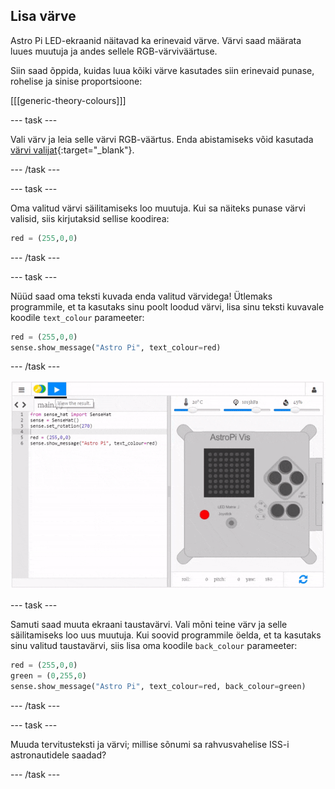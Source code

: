 ## Lisa värve

Astro Pi LED-ekraanid näitavad ka erinevaid värve. Värvi saad määrata luues muutuja ja andes sellele RGB-värviväärtuse.

Siin saad õppida, kuidas luua kõiki värve kasutades siin erinevaid punase, rohelise ja sinise proportsioone:

[[[generic-theory-colours]]]

--- task ---

Vali värv ja leia selle värvi RGB-väärtus. Enda abistamiseks võid kasutada [värvi valijat](https://www.w3schools.com/colors/colors_rgb.asp){:target="_blank"}.

--- /task ---

--- task ---

Oma valitud värvi säilitamiseks loo muutuja. Kui sa näiteks punase värvi valisid, siis kirjutaksid sellise koodirea:

```python
red = (255,0,0)
```

--- /task ---

--- task ---

Nüüd saad oma teksti kuvada enda valitud värvidega! Ütlemaks programmile, et ta kasutaks sinu poolt loodud värvi, lisa sinu teksti kuvavale koodile `text_colour` parameeter:

```python
red = (255,0,0)
sense.show_message("Astro Pi", text_colour=red)
```

--- /task ---

![näita sõnumit värviliselt](images/show-message-color.gif)

--- task ---

Samuti saad muuta ekraani taustavärvi. Vali mõni teine värv ja selle säilitamiseks loo uus muutuja. Kui soovid programmile öelda, et ta kasutaks sinu valitud taustavärvi, siis lisa oma koodile `back_colour` parameeter:

```python
red = (255,0,0)
green = (0,255,0)
sense.show_message("Astro Pi", text_colour=red, back_colour=green)
```

--- /task ---

--- task ---

Muuda tervitusteksti ja värvi; millise sõnumi sa rahvusvahelise ISS-i astronautidele saadad?

--- /task ---